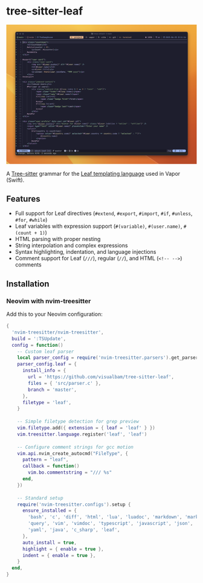 # tree-sitter-leaf

![Leaf syntax highlighting example](assets/image.png)

A [Tree-sitter](https://tree-sitter.github.io/tree-sitter/) grammar for the [Leaf templating language](https://docs.vapor.codes/leaf/overview/) used in Vapor (Swift).

## Features

- Full support for Leaf directives (`#extend`, `#export`, `#import`, `#if`, `#unless`, `#for`, `#while`)
- Leaf variables with expression support (`#(variable)`, `#(user.name)`, `#(count + 1)`)
- HTML parsing with proper nesting
- String interpolation and complex expressions
- Syntax highlighting, indentation, and language injections
- Comment support for Leaf (`///`), regular (`//`), and HTML (`<!-- -->`) comments

## Installation

### Neovim with nvim-treesitter

Add this to your Neovim configuration:

```lua
{
  'nvim-treesitter/nvim-treesitter',
  build = ':TSUpdate',
  config = function()
    -- Custom leaf parser
    local parser_config = require('nvim-treesitter.parsers').get_parser_configs()
    parser_config.leaf = {
      install_info = {
        url = 'https://github.com/visualbam/tree-sitter-leaf',
        files = { 'src/parser.c' },
        branch = 'master',
      },
      filetype = 'leaf',
    }

    -- Simple filetype detection for grep preview
    vim.filetype.add({ extension = { leaf = 'leaf' } })
    vim.treesitter.language.register('leaf', 'leaf')

    -- Configure comment strings for gcc motion
    vim.api.nvim_create_autocmd("FileType", {
      pattern = "leaf",
      callback = function()
        vim.bo.commentstring = "/// %s"
      end,
    })

    -- Standard setup
    require('nvim-treesitter.configs').setup {
      ensure_installed = {
        'bash', 'c', 'diff', 'html', 'lua', 'luadoc', 'markdown', 'markdown_inline',
        'query', 'vim', 'vimdoc', 'typescript', 'javascript', 'json', 'css', 'scss',
        'yaml', 'java', 'c_sharp', 'leaf',
      },
      auto_install = true,
      highlight = { enable = true },
      indent = { enable = true },
    }
  end,
}
```

